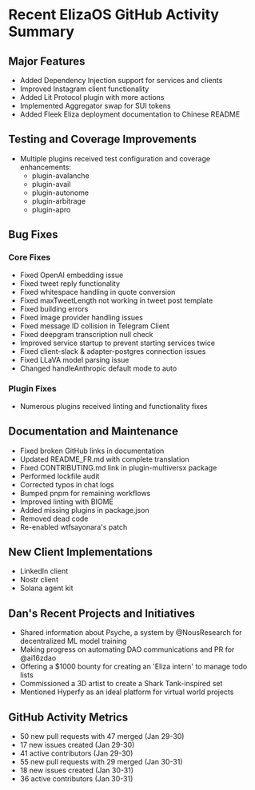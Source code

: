 # Recent ElizaOS GitHub Activity Summary

## Major Features
- Added Dependency Injection support for services and clients
- Improved Instagram client functionality
- Added Lit Protocol plugin with more actions
- Implemented Aggregator swap for SUI tokens
- Added Fleek Eliza deployment documentation to Chinese README

## Testing and Coverage Improvements
- Multiple plugins received test configuration and coverage enhancements:
  - plugin-avalanche
  - plugin-avail
  - plugin-autonome
  - plugin-arbitrage
  - plugin-apro

## Bug Fixes

### Core Fixes
- Fixed OpenAI embedding issue
- Fixed tweet reply functionality
- Fixed whitespace handling in quote conversion
- Fixed maxTweetLength not working in tweet post template
- Fixed building errors
- Fixed image provider handling issues
- Fixed message ID collision in Telegram Client
- Fixed deepgram transcription null check
- Improved service startup to prevent starting services twice
- Fixed client-slack & adapter-postgres connection issues
- Fixed LLaVA model parsing issue
- Changed handleAnthropic default mode to auto

### Plugin Fixes
- Numerous plugins received linting and functionality fixes

## Documentation and Maintenance
- Fixed broken GitHub links in documentation
- Updated README_FR.md with complete translation
- Fixed CONTRIBUTING.md link in plugin-multiversx package
- Performed lockfile audit
- Corrected typos in chat logs
- Bumped pnpm for remaining workflows
- Improved linting with BIOME
- Added missing plugins in package.json
- Removed dead code
- Re-enabled wtfsayonara's patch

## New Client Implementations
- LinkedIn client
- Nostr client
- Solana agent kit

## Dan's Recent Projects and Initiatives
- Shared information about Psyche, a system by @NousResearch for decentralized ML model training
- Making progress on automating DAO communications and PR for @ai16zdao
- Offering a $1000 bounty for creating an 'Eliza intern' to manage todo lists
- Commissioned a 3D artist to create a Shark Tank-inspired set
- Mentioned Hyperfy as an ideal platform for virtual world projects

## GitHub Activity Metrics
- 50 new pull requests with 47 merged (Jan 29-30)
- 17 new issues created (Jan 29-30)
- 41 active contributors (Jan 29-30)
- 55 new pull requests with 29 merged (Jan 30-31)
- 18 new issues created (Jan 30-31)
- 36 active contributors (Jan 30-31)
